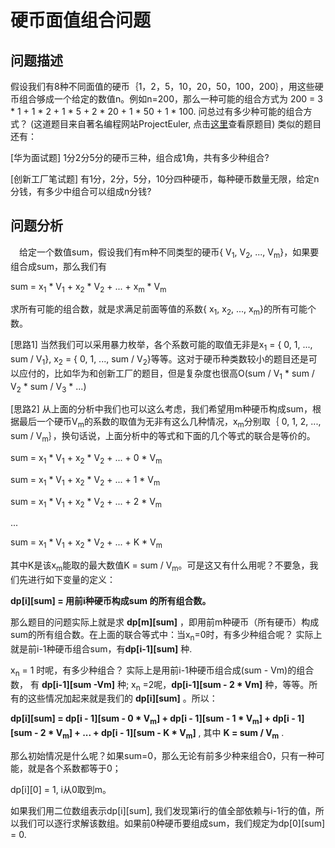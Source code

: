 # 硬币面值组合问题

## 问题描述

假设我们有8种不同面值的硬币｛1，2，5，10，20，50，100，200｝，用这些硬币组合够成一个给定的数值n。例如n=200，那么一种可能的组合方式为 200 = 3 * 1 + 1 * 2 + 1 * 5 + 2 * 20 + 1 * 50 + 1 * 100. 问总过有多少种可能的组合方式？ (这道题目来自著名编程网站ProjectEuler, 点击[这里](http://projecteuler.net/problem=31)查看原题目) 类似的题目还有：

[华为面试题] 1分2分5分的硬币三种，组合成1角，共有多少种组合?

[创新工厂笔试题] 有1分，2分，5分，10分四种硬币，每种硬币数量无限，给定n分钱，有多少中组合可以组成n分钱?

## 问题分析
　给定一个数值sum，假设我们有m种不同类型的硬币{ V<sub>1</sub>, V<sub>2</sub>, ..., V<sub>m</sub>}，如果要组合成sum，那么我们有

sum = x<sub>1</sub> * V<sub>1</sub> + x<sub>2</sub> * V<sub>2</sub> + ... + x<sub>m</sub> * V<sub>m</sub> 

求所有可能的组合数，就是求满足前面等值的系数{ x<sub>1</sub>, x<sub>2</sub>, ..., x<sub>m</sub>}的所有可能个数。

[思路1] 当然我们可以采用暴力枚举，各个系数可能的取值无非是x<sub>1</sub> = { 0, 1, ..., sum / V<sub>1</sub>}, x<sub>2</sub> = { 0, 1, ..., sum /  V<sub>2</sub>}等等。这对于硬币种类数较小的题目还是可以应付的，比如华为和创新工厂的题目，但是复杂度也很高O(sum / V<sub>1</sub> * sum / V<sub>2</sub> * sum / V<sub>3</sub> * ...)

[思路2] 从上面的分析中我们也可以这么考虑，我们希望用m种硬币构成sum，根据最后一个硬币V<sub>m</sub>的系数的取值为无非有这么几种情况，x<sub>m</sub>分别取｛ 0, 1, 2, ..., sum / V<sub>m</sub>｝，换句话说，上面分析中的等式和下面的几个等式的联合是等价的。

sum = x<sub>1</sub> * V<sub>1</sub> + x<sub>2</sub> * V<sub>2</sub> + ... + 0 * V<sub>m</sub>

sum = x<sub>1</sub> * V<sub>1</sub> + x<sub>2</sub> * V<sub>2</sub> + ... + 1 * V<sub>m</sub>

sum = x<sub>1</sub> * V<sub>1</sub> + x<sub>2</sub> * V<sub>2</sub> + ... + 2 * V<sub>m</sub>

...

sum = x<sub>1</sub> * V<sub>1</sub> + x<sub>2</sub> * V<sub>2</sub> + ... + K * V<sub>m</sub> 

其中K是该x<sub>m</sub>能取的最大数值K = sum / V<sub>m</sub>。可是这又有什么用呢？不要急，我们先进行如下变量的定义：

**dp[i][sum] = 用前i种硬币构成sum 的所有组合数。**

那么题目的问题实际上就是求 **dp[m][sum]** ，即用前m种硬币（所有硬币）构成sum的所有组合数。在上面的联合等式中：当x<sub>n</sub>=0时，有多少种组合呢？ 实际上就是前i-1种硬币组合sum，有**dp[i-1][sum]** 种.

x<sub>n</sub> = 1 时呢，有多少种组合？ 实际上是用前i-1种硬币组合成(sum - Vm)的组合数， 有 **dp[i-1][sum -Vm]** 种; x<sub>n</sub> =2呢，**dp[i-1][sum - 2 * Vm]** 种，等等。所有的这些情况加起来就是我们的 **dp[i][sum]** 。所以：

**dp[i][sum] = dp[i - 1][sum - 0 * V<sub>m</sub>] + dp[i - 1][sum - 1 * V<sub>m</sub>] + dp[i - 1][sum - 2 * V<sub>m</sub>] + ... + dp[i - 1][sum - K * V<sub>m</sub>]** , 其中 **K = sum / V<sub>m</sub>** .

那么初始情况是什么呢？如果sum=0，那么无论有前多少种来组合0，只有一种可能，就是各个系数都等于0；

dp[i][0] = 1, i从0取到m。

如果我们用二位数组表示dp[i][sum], 我们发现第i行的值全部依赖与i-1行的值，所以我们可以逐行求解该数组。如果前0种硬币要组成sum，我们规定为dp[0][sum] = 0. 